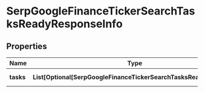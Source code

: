 # SerpGoogleFinanceTickerSearchTasksReadyResponseInfo


## Properties

| Name | Type | Description | Notes |
|------------ | ------------- | ------------- | -------------|
**tasks** | **List[Optional[SerpGoogleFinanceTickerSearchTasksReadyTaskInfo]]** | array of tasks |[optional]|